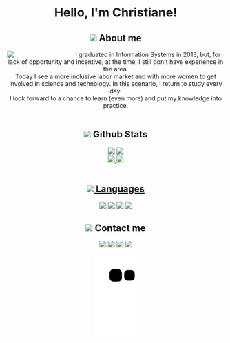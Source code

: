 <h1 align="center"> Hello, I'm Christiane!</h1>

<h2 align="center"><img width="20px" src="https://user-images.githubusercontent.com/108686840/203436951-be137f34-caaf-4f9d-8495-d6c6b7f6c5c1.png"> About me </h2>

<div align="center">
  <img width="150px" align="left" src="https://user-images.githubusercontent.com/108686840/203427027-a4b0e180-b92f-4c58-9fc6-ff3d9da7c05b.gif">
  I graduated in Information Systems in 2013, but, for lack of opportunity and incentive, at the time, I still don't have experience in the area.<br />
Today I see a more inclusive labor market and with more women to get involved in science and technology. In this scenario, I return to study every day.<br />
I look forward to a chance to learn (even more) and put my knowledge into practice.</span>
</div>

<br>

<h2 align="center"><img width="20px" src="https://user-images.githubusercontent.com/108686840/203430599-22438386-51d8-4cab-b3a8-2a1d464b7aec.png"> Github Stats</h2>

<div align="center">
<a href="https://github.com/christianebs/">
  <img height="170em" src="https://github-readme-stats.vercel.app/api?username=christianebs&show_icons=true&theme=dracula&hide_border=true&bg_color=0D1117&title_color=CC6699&icon_color=CC6699&include_all_commits=true&count_private=true" />
  <img height="170em" src="https://github-readme-stats.vercel.app/api/top-langs/?username=christianebs&layout=compact&theme=dracula&hide_border=true&bg_color=0D1117&title_color=CC6699&icon_color=CC6699"/>
</div>
  
  <div align="center">
  <a href="https://github.com/christianebs">
  <img height="170em" src="https://github-readme-stats.vercel.app/api?username=christianebs&show_icons=true&theme=dracula&hide_border=true&bg_color=0D1117&title_color=F0DB4F&icon_color=F0DB4F"/>
  <img height="170em" src="https://github-readme-stats.vercel.app/api/top-langs/?username=christianebs&layout=compact&theme=dracula&hide_border=true&bg_color=0D1117&title_color=F0DB4F&icon_color=F0DB4F"/>
</div>

<br>

<h2 align="center"><img width="20px" src="https://user-images.githubusercontent.com/108686840/203430591-6bc92a22-52c5-4bd4-ae2b-12c616ffc255.png"> Languages</h2>

<p align="center">
  <a href="#"><img src="https://img.shields.io/badge/HTML5-0D1117?style=for-the-badge&logo=html5&logoColor=CC6699"></a>
  <a href="#"><img src="https://img.shields.io/badge/CSS3-0D1117?style=for-the-badge&logo=css3&logoColor=CC6699"></a>
  <a href="#"><img src="https://img.shields.io/badge/Java-0D1117?style=for-the-badge&logo=java&logoColor=CC6699"></a>
  <a href="#"><img src="https://img.shields.io/badge/Python-0D1117?style=for-the-badge&logo=python&logoColor=CC6699"></a>
</p>

<h2 align="center"> <img width="20px" src="https://user-images.githubusercontent.com/108686840/203430602-756cd9ef-ebf8-4318-bf56-726c3d2bb86e.png"> Contact me </h2>

<p align="center">   
  <a href="mailto:christianebs90@gmail.com" target="_blank"><img src="https://img.shields.io/badge/Gmail-0D1117?style=for-the-badge&logo=gmail&logoColor=CC6699"></a>
  <a href="https://linkedin.com/in/christiane-barbosa" target="_blank"><img src="https://img.shields.io/badge/LinkedIn-0D1117?style=for-the-badge&logo=linkedin&logoColor=CC6699"></a> 
  <a href="https://instagram.com/christianebs90" target="_blank"><img src="https://img.shields.io/badge/Instagram-0D1117?style=for-the-badge&logo=instagram&logoColor=CC6699"></a>
  <a href="https://twitter.com/christianebs" target="_blank"><img src="https://img.shields.io/badge/Twitter-0D1117?style=for-the-badge&logo=twitter&logoColor=CC6699"></a>
</p>


<div align="center">

  ![Snake animation](https://github.com/christianebs/christianebs/blob/output/github-contribution-grid-snake.svg)
</div>
